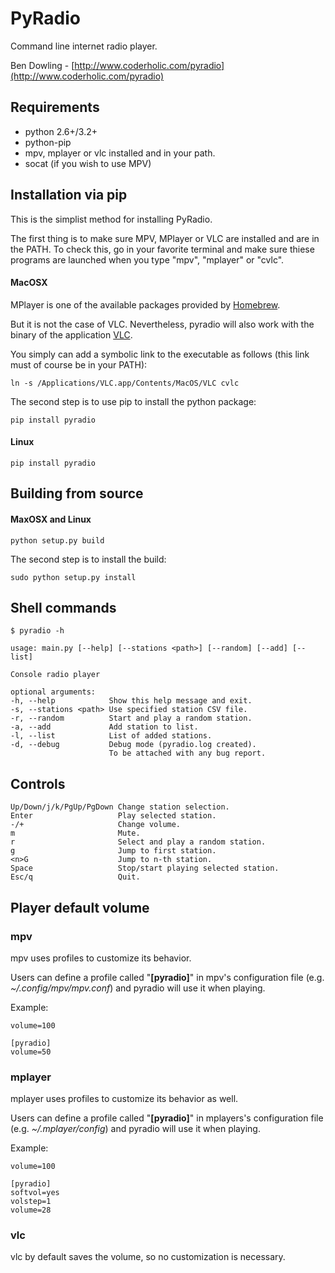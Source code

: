 # PyRadio

Command line internet radio player.

Ben Dowling - [http://www.coderholic.com/pyradio](http://www.coderholic.com/pyradio)

## Requirements

* python 2.6+/3.2+
* python-pip
* mpv, mplayer or vlc installed and in your path.
* socat (if you wish to use MPV)

## Installation via pip

This is the simplist method for installing PyRadio.

The first thing is to make sure MPV, MPlayer or VLC are installed and are in the
PATH. To check this, go in your favorite terminal and make sure thiese programs
are launched when you type "mpv", "mplayer" or "cvlc".

#### MacOSX

MPlayer is one of the available packages provided by [Homebrew](https://github.com/Homebrew/homebrew).

But it is not the case of VLC. Nevertheless, pyradio will also work with the binary of the application [VLC](http://www.videolan.org/vlc/download-macosx.html).

You simply can add a symbolic link to the executable as follows (this link must of course be in your PATH):

    ln -s /Applications/VLC.app/Contents/MacOS/VLC cvlc

The second step is to use pip to install the python package:

    pip install pyradio

#### Linux

	pip install pyradio

## Building from source

#### MaxOSX and Linux

	python setup.py build

The second step is to install the build:

	sudo python setup.py install

## Shell commands

    $ pyradio -h

    usage: main.py [--help] [--stations <path>] [--random] [--add] [--list]

    Console radio player

    optional arguments:
    -h, --help            Show this help message and exit.
    -s, --stations <path> Use specified station CSV file.
    -r, --random          Start and play a random station.
    -a, --add             Add station to list.
    -l, --list            List of added stations.
    -d, --debug           Debug mode (pyradio.log created).
                          To be attached with any bug report.

## Controls

```
Up/Down/j/k/PgUp/PgDown Change station selection.
Enter                   Play selected station.
-/+                     Change volume.
m                       Mute.
r                       Select and play a random station.
g                       Jump to first station.
<n>G                    Jump to n-th station.
Space                   Stop/start playing selected station.
Esc/q                   Quit.
```

## Player default volume

### mpv

mpv uses profiles to customize its behavior.

Users can define a profile called "**[pyradio]**" in mpv's configuration file (e.g. *~/.config/mpv/mpv.conf*) and pyradio will use it when playing.

Example:

    volume=100

    [pyradio]
    volume=50

### mplayer

mplayer uses profiles to customize its behavior as well.

Users can define a profile called "**[pyradio]**" in mplayers's configuration file (e.g. *~/.mplayer/config*) and pyradio will use it when playing.

Example:

    volume=100

    [pyradio]
    softvol=yes
    volstep=1
    volume=28

### vlc

vlc by default saves the volume, so no customization is necessary.
